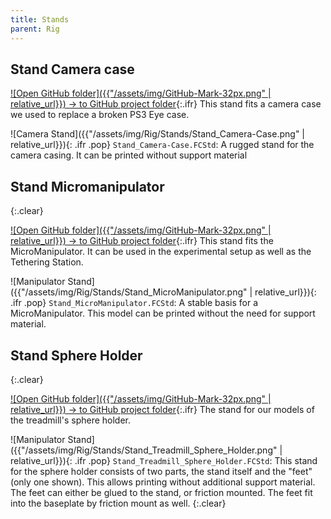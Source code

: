 ```yaml
---
title: Stands
parent: Rig
---
```


## Stand Camera case

[![Open GitHub folder]({{"/assets/img/GitHub-Mark-32px.png" | relative_url}}) → to GitHub project folder](https://github.com/reiserlab/Component-Design/tree/main/Rig/Stand_Camera-Case){:.ifr}
This stand fits a camera case we used to replace a broken PS3 Eye case.

![Camera Stand]({{"/assets/img/Rig/Stands/Stand_Camera-Case.png" | relative_url}}){: .ifr .pop}
`Stand_Camera-Case.FCStd`: A rugged stand for the camera casing. It can be printed without support material


## Stand Micromanipulator
{:.clear}

[![Open GitHub folder]({{"/assets/img/GitHub-Mark-32px.png" | relative_url}}) → to GitHub project folder](https://github.com/reiserlab/Component-Design/tree/main/Rig/Stand_MicroManipulator){:.ifr}
This stand fits the MicroManipulator. It can be used in the experimental setup as well as the Tethering Station.

![Manipulator Stand]({{"/assets/img/Rig/Stands/Stand_MicroManipulator.png" | relative_url}}){: .ifr .pop}
`Stand_MicroManipulator.FCStd`: A stable basis for a MicroManipulator. This model can be printed without the need for support material.

## Stand Sphere Holder
{:.clear}

[![Open GitHub folder]({{"/assets/img/GitHub-Mark-32px.png" | relative_url}}) → to GitHub project folder](https://github.com/reiserlab/Component-Design/tree/main/Rig/Stand_Treadmill_Sphere_Holder){:.ifr}
The stand for our models of the treadmill's sphere holder.

![Manipulator Stand]({{"/assets/img/Rig/Stands/Stand_Treadmill_Sphere_Holder.png" | relative_url}}){: .ifr .pop}
`Stand_Treadmill_Sphere_Holder.FCStd`: This stand for the sphere holder consists of two parts, the stand itself and the "feet" (only one shown). This allows printing without additional support material. The feet can either be glued to the stand, or friction mounted. The feet fit into the baseplate by friction mount as well. 
{:.clear}